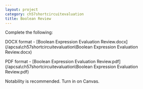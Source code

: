 ```yaml
---
layout: project
category: ch57shortcircuitevaluation
title: Boolean Review
---
```


Complete the following:

DOCX format - [Boolean Expression Evaluation Review.docx](/apcsa\ch57shortcircuitevaluation\Boolean Expression Evaluation Review.docx)

PDF format - [Boolean Expression Evaluation Review.pdf](/apcsa\ch57shortcircuitevaluation\Boolean Expression Evaluation Review.pdf)

Notability is recommended. Turn in on Canvas.

